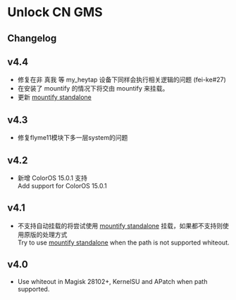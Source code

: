 # Unlock CN GMS

## Changelog

## v4.4
- 修复在非 真我 等 my_heytap 设备下同样会执行相关逻辑的问题 (fei-ke#27)
- 在安装了 mountify 的情况下将交由 mountify 来挂载。
- 更新 [mountify standalone](https://github.com/backslashxx/mountify/commit/019a216866fae4ffc0c65adcf9a98228dc67a87d)

## v4.3
- 修复flyme11模块下多一层system的问题

## v4.2
- 新增 ColorOS 15.0.1 支持<br>Add support for ColorOS 15.0.1

## v4.1
- 不支持自动挂载的将尝试使用 [mountify standalone](https://github.com/backslashxx/mountify/blob/standalone-script/global_mount.sh) 挂载，如果都不支持则使用原版的处理方式<br>Try to use [mountify standalone](https://github.com/backslashxx/mountify/blob/standalone-script/global_mount.sh) when the path is not supported whiteout.

## v4.0
- Use whiteout in Magisk 28102+, KernelSU and APatch when path supported.